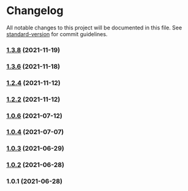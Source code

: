 # Changelog

All notable changes to this project will be documented in this file. See [standard-version](https://github.com/conventional-changelog/standard-version) for commit guidelines.

### [1.3.8](https://github.com/koatty/koatty_serve/compare/v1.3.6...v1.3.8) (2021-11-19)

### [1.3.6](https://github.com/koatty/koatty_serve/compare/v1.2.4...v1.3.6) (2021-11-18)

### [1.2.4](https://github.com/koatty/koatty_serve/compare/v1.2.2...v1.2.4) (2021-11-12)

### [1.2.2](https://github.com/koatty/koatty_serve/compare/v1.0.6...v1.2.2) (2021-11-12)

### [1.0.6](https://github.com/koatty/koatty_serve/compare/v1.0.4...v1.0.6) (2021-07-12)

### [1.0.4](https://github.com/koatty/koatty_serve/compare/v1.0.3...v1.0.4) (2021-07-07)

### [1.0.3](https://github.com/koatty/koatty_serve/compare/v1.0.2...v1.0.3) (2021-06-29)

### [1.0.2](https://github.com/thinkkoa/koatty_serve/compare/v1.0.1...v1.0.2) (2021-06-28)

### 1.0.1 (2021-06-28)
